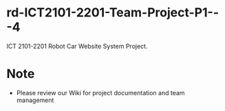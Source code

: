 # rd-ICT2101-2201-Team-Project-P1---4
ICT 2101-2201 Robot Car Website System Project.

# Note <br/>
* Please review our Wiki for project documentation and team management



